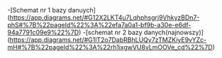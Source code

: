 

-[Schemat nr 1 bazy danuych] (https://app.diagrams.net/#G12X2LKT4u7Lqhphsgrj9VhkyzBDn7-phS#%7B%22pageId%22%3A%22efa7a0a1-bf9b-a30e-e6df-94a7791c09e9%22%7D)
-[schemat nr 2 bazy danych(najnowszy)] (https://app.diagrams.net/#G1lT2o7DabRBhLUQy7zTMZKiyE9vYZc-mH#%7B%22pageId%22%3A%22rh1ixgwVU8vLmOOVe_cd%22%7D)
